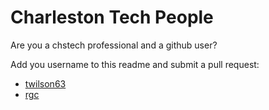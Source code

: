 # Charleston Tech People

Are you a chstech professional and a github user?

Add you username to this readme and submit a pull request:

- [twilson63](https://github.com/twilson63)
- [rgc](https://github.com/rgc)
